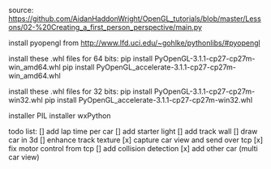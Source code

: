 
source:
https://github.com/AidanHaddonWright/OpenGL_tutorials/blob/master/Lessons/02-%20Creating_a_first_person_perspective/main.py

install pyopengl from http://www.lfd.uci.edu/~gohlke/pythonlibs/#pyopengl

install these .whl files for 64 bits:
    pip install PyOpenGL-3.1.1-cp27-cp27m-win_amd64.whl
    pip install PyOpenGL_accelerate-3.1.1-cp27-cp27m-win_amd64.whl

install these .whl files for 32 bits:
    pip install PyOpenGL-3.1.1-cp27-cp27m-win32.whl 
    pip install PyOpenGL_accelerate-3.1.1-cp27-cp27m-win32.whl

installer PIL
installer wxPython


todo list:
    [] add lap time per car
    [] add starter light
    [] add track wall
    [] draw car in 3d
    [] enhance track texture
    [x] capture car view and send over tcp
    [x] fix motor control from tcp
    [] add collision detection
    [x] add other car (multi car view)
